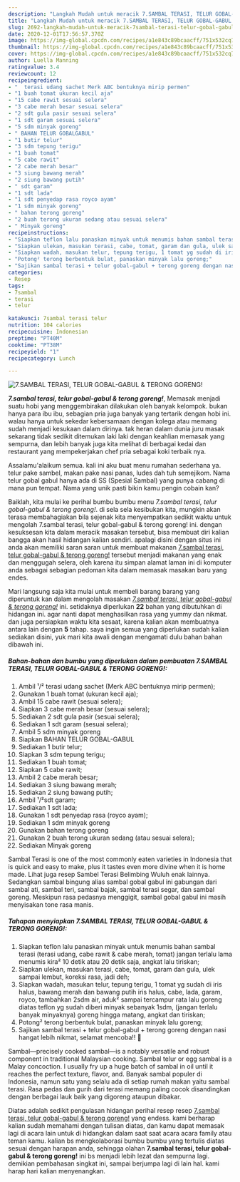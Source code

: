 ```yaml
---
description: "Langkah Mudah untuk meracik 7.SAMBAL TERASI, TELUR GOBAL-GABUL &amp;amp; TERONG GORENG! Lezat"
title: "Langkah Mudah untuk meracik 7.SAMBAL TERASI, TELUR GOBAL-GABUL &amp;amp; TERONG GORENG! Lezat"
slug: 2692-langkah-mudah-untuk-meracik-7sambal-terasi-telur-gobal-gabul-and-amp-terong-goreng-lezat
date: 2020-12-01T17:56:57.370Z
image: https://img-global.cpcdn.com/recipes/a1e843c89bcaacff/751x532cq70/7sambal-terasi-telur-gobal-gabul-terong-goreng-foto-resep-utama.jpg
thumbnail: https://img-global.cpcdn.com/recipes/a1e843c89bcaacff/751x532cq70/7sambal-terasi-telur-gobal-gabul-terong-goreng-foto-resep-utama.jpg
cover: https://img-global.cpcdn.com/recipes/a1e843c89bcaacff/751x532cq70/7sambal-terasi-telur-gobal-gabul-terong-goreng-foto-resep-utama.jpg
author: Luella Manning
ratingvalue: 3.4
reviewcount: 12
recipeingredient:
- "  terasi udang sachet Merk ABC bentuknya mirip permen"
- "1 buah tomat ukuran kecil aja"
- "15 cabe rawit sesuai selera"
- "3 cabe merah besar sesuai selera"
- "2 sdt gula pasir sesuai selera"
- "1 sdt garam sesuai selera"
- "5 sdm minyak goreng"
- " BAHAN TELUR GOBALGABUL"
- "1 butir telur"
- "3 sdm tepung terigu"
- "1 buah tomat"
- "5 cabe rawit"
- "2 cabe merah besar"
- "3 siung bawang merah"
- "2 siung bawang putih"
- " sdt garam"
- "1 sdt lada"
- "1 sdt penyedap rasa royco ayam"
- "1 sdm minyak goreng"
- " bahan terong goreng"
- "2 buah terong ukuran sedang atau sesuai selera"
- " Minyak goreng"
recipeinstructions:
- "Siapkan teflon lalu panaskan minyak untuk menumis bahan sambal terasi (terasi udang, cabe rawit &amp; cabe merah, tomat) jangan terlalu lama menumis kira² 10 detik atau 20 detik saja, angkat lalu tiriskan;"
- "Siapkan ulekan, masukan terasi, cabe, tomat, garam dan gula, ulek sampai lembut, koreksi rasa, jadi deh;"
- "Siapkan wadah, masukan telur, tepung terigu, 1 tomat yg sudah di iris halus, bawang merah dan bawang putih iris halus, cabe, lada, garam, royco, tambahkan 2sdm air, aduk² sampai tercampur rata lalu goreng diatas teflon yg sudah diberi minyak sebanyak 1sdm, (jangan terlalu banyak minyaknya) goreng hingga matang, angkat dan tiriskan;"
- "Potong² terong berbentuk bulat, panaskan minyak lalu goreng;"
- "Sajikan sambal terasi + telur gobal-gabul + terong goreng dengan nasi hangat lebih nikmat, selamat mencoba!! 🥰"
categories:
- Resep
tags:
- 7sambal
- terasi
- telur

katakunci: 7sambal terasi telur 
nutrition: 104 calories
recipecuisine: Indonesian
preptime: "PT40M"
cooktime: "PT38M"
recipeyield: "1"
recipecategory: Lunch

---
```



![7.SAMBAL TERASI, TELUR GOBAL-GABUL &amp; TERONG GORENG!](https://img-global.cpcdn.com/recipes/a1e843c89bcaacff/751x532cq70/7sambal-terasi-telur-gobal-gabul-terong-goreng-foto-resep-utama.jpg)

<b><i>7.sambal terasi, telur gobal-gabul &amp; terong goreng!</i></b>, Memasak menjadi suatu hobi yang menggembirakan dilakukan oleh banyak kelompok. bukan hanya para ibu ibu, sebagian pria juga banyak yang tertarik dengan hobi ini. walau hanya untuk sekedar kebersamaan dengan kolega atau memang sudah menjadi kesukaan dalam dirinya. tak heran dalam dunia juru masak sekarang tidak sedikit ditemukan laki laki dengan keahlian memasak yang sempurna, dan lebih banyak juga kita melihat di berbagai kedai dan restaurant yang mempekerjakan chef pria sebagai koki terbaik nya.

Assalamu&#39;alaikum semua. kali ini aku buat menu rumahan sederhana ya. telur pake sambel, makan pake nasi panas, ludes dah tuh semejikom. Nama telur gobal gabul hanya ada di SS (Spesial Sambal) yang punya cabang di mana pun tempat. Nama yang unik pasti bikin kamu pengin cobain kan?

Baiklah, kita mulai ke perihal bumbu bumbu menu <i>7.sambal terasi, telur gobal-gabul &amp; terong goreng!</i>. di sela sela kesibukan kita, mungkin akan terasa membahagiakan bila sejenak kita menyempatkan sedikit waktu untuk mengolah 7.sambal terasi, telur gobal-gabul &amp; terong goreng! ini. dengan kesuksesan kita dalam meracik masakan tersebut, bisa membuat diri kalian bangga akan hasil hidangan kalian sendiri. apalagi disini dengan situs ini anda akan memiliki saran saran untuk membuat makanan <u>7.sambal terasi, telur gobal-gabul &amp; terong goreng!</u> tersebut menjadi makanan yang enak dan menggugah selera, oleh karena itu simpan alamat laman ini di komputer anda sebagai sebagian pedoman kita dalam memasak masakan baru yang endes.


Mari langsung saja kita mulai untuk membeli barang barang yang diperuntuk kan dalam mengolah masakan <u><i>7.sambal terasi, telur gobal-gabul &amp; terong goreng!</i></u> ini. setidaknya diperlukan <b>22</b> bahan yang dibutuhkan di hidangan ini. agar nanti dapat menghasilkan rasa yang yummy dan nikmat. dan juga persiapkan waktu kita sesaat, karena kalian akan membuatnya antara lain dengan <b>5</b> tahap. saya ingin semua yang diperlukan sudah kalian sediakan disini, yuk mari kita awali dengan mengamati dulu bahan bahan dibawah ini.

<!--inarticleads1-->

##### Bahan-bahan dan bumbu yang diperlukan dalam pembuatan 7.SAMBAL TERASI, TELUR GOBAL-GABUL &amp; TERONG GORENG!:

1. Ambil  ¹/² terasi udang sachet (Merk ABC bentuknya mirip permen);
1. Gunakan 1 buah tomat (ukuran kecil aja);
1. Ambil 15 cabe rawit (sesuai selera);
1. Siapkan 3 cabe merah besar (sesuai selera);
1. Sediakan 2 sdt gula pasir (sesuai selera);
1. Sediakan 1 sdt garam (sesuai selera);
1. Ambil 5 sdm minyak goreng
1. Siapkan  BAHAN TELUR GOBAL-GABUL
1. Sediakan 1 butir telur;
1. Siapkan 3 sdm tepung terigu;
1. Sediakan 1 buah tomat;
1. Siapkan 5 cabe rawit;
1. Ambil 2 cabe merah besar;
1. Sediakan 3 siung bawang merah;
1. Sediakan 2 siung bawang putih;
1. Ambil  ¹/²sdt garam;
1. Sediakan 1 sdt lada;
1. Gunakan 1 sdt penyedap rasa (royco ayam);
1. Sediakan 1 sdm minyak goreng
1. Gunakan  bahan terong goreng
1. Gunakan 2 buah terong ukuran sedang (atau sesuai selera);
1. Sediakan  Minyak goreng


Sambal Terasi is one of the most commonly eaten varieties in Indonesia that is quick and easy to make, plus it tastes even more divine when it is home made. Lihat juga resep Sambel Terasi Belimbing Wuluh enak lainnya. Sedangkan sambal bingung alias sambal gobal gabul ini gabungan dari sambal ati, sambal teri, sambal bajak, sambal terasi segar, dan sambal goreng. Meskipun rasa pedasnya menggigit, sambal gobal gabul ini masih menyisakan tone rasa manis. 

<!--inarticleads2-->

##### Tahapan menyiapkan 7.SAMBAL TERASI, TELUR GOBAL-GABUL &amp; TERONG GORENG!:

1. Siapkan teflon lalu panaskan minyak untuk menumis bahan sambal terasi (terasi udang, cabe rawit &amp; cabe merah, tomat) jangan terlalu lama menumis kira² 10 detik atau 20 detik saja, angkat lalu tiriskan;
1. Siapkan ulekan, masukan terasi, cabe, tomat, garam dan gula, ulek sampai lembut, koreksi rasa, jadi deh;
1. Siapkan wadah, masukan telur, tepung terigu, 1 tomat yg sudah di iris halus, bawang merah dan bawang putih iris halus, cabe, lada, garam, royco, tambahkan 2sdm air, aduk² sampai tercampur rata lalu goreng diatas teflon yg sudah diberi minyak sebanyak 1sdm, (jangan terlalu banyak minyaknya) goreng hingga matang, angkat dan tiriskan;
1. Potong² terong berbentuk bulat, panaskan minyak lalu goreng;
1. Sajikan sambal terasi + telur gobal-gabul + terong goreng dengan nasi hangat lebih nikmat, selamat mencoba!! 🥰


Sambal—precisely cooked sambal—is a notably versatile and robust component in traditional Malaysian cooking. Sambal telur or egg sambal is a Malay concoction. I usually fry up a huge batch of sambal in oil until it reaches the perfect texture, flavor, and. Banyak sambal populer di Indonesia, namun satu yang selalu ada di setiap rumah makan yaitu sambal terasi. Rasa pedas dan gurih dari terasi memang paling cocok disandingkan dengan berbagai lauk baik yang digoreng ataupun dibakar. 

Diatas adalah sedikit pengulasan hidangan perihal resep resep <u>7.sambal terasi, telur gobal-gabul &amp; terong goreng!</u> yang endess. kami berharap kalian sudah memahami dengan tulisan diatas, dan kamu dapat memasak lagi di acara lain untuk di hidangkan dalam saat saat acara acara family atau teman kamu. kalian bs mengkolaborasi bumbu bumbu yang tertulis diatas sesuai dengan harapan anda, sehingga olahan <b>7.sambal terasi, telur gobal-gabul &amp; terong goreng!</b> ini bs menjadi lebih lezat dan sempurna lagi. demikian pembahasan singkat ini, sampai berjumpa lagi di lain hal. kami harap hari kalian menyenangkan.
